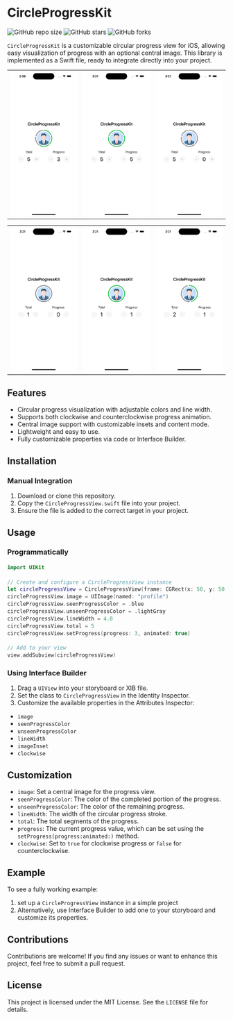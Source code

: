 # CircleProgressKit

![GitHub repo size](https://img.shields.io/github/repo-size/jaydeep-godhani/CircleProgressKit)
![GitHub stars](https://img.shields.io/github/stars/jaydeep-godhani/CircleProgressKit?style=social)
![GitHub forks](https://img.shields.io/github/forks/jaydeep-godhani/CircleProgressKit?style=social)

`CircleProgressKit` is a customizable circular progress view for iOS, allowing easy visualization of progress with an optional central image. This library is implemented as a Swift file, ready to integrate directly into your project.

<table>
  <tr>
    <td><img src="Images/Screenshot - 1.png" width=270></td>
    <td><img src="Images/Screenshot - 2.png" width=270></td>
    <td><img src="Images/Screenshot - 3.png" width=270></td>
  </tr>
</table>
 
<table>
  <tr>
    <td><img src="Images/Screenshot - 4.png" width=270></td>
    <td><img src="Images/Screenshot - 5.png" width=270></td>
    <td><img src="Images/Screenshot - 6.png" width=270></td>
  </tr>
</table>

## Features

- Circular progress visualization with adjustable colors and line width.
- Supports both clockwise and counterclockwise progress animation.
- Central image support with customizable insets and content mode.
- Lightweight and easy to use.
- Fully customizable properties via code or Interface Builder.

## Installation

### Manual Integration

1. Download or clone this repository.
2. Copy the `CircleProgressView.swift` file into your project.
3. Ensure the file is added to the correct target in your project.

## Usage

### Programmatically

```swift
import UIKit

// Create and configure a CircleProgressView instance
let circleProgressView = CircleProgressView(frame: CGRect(x: 50, y: 50, width: 100, height: 100))
circleProgressView.image = UIImage(named: "profile")
circleProgressView.seenProgressColor = .blue
circleProgressView.unseenProgressColor = .lightGray
circleProgressView.lineWidth = 4.0
circleProgressView.total = 5
circleProgressView.setProgress(progress: 3, animated: true)

// Add to your view
view.addSubview(circleProgressView)
```

### Using Interface Builder

1. Drag a `UIView` into your storyboard or XIB file.
2. Set the class to `CircleProgressView` in the Identity Inspector.
3. Customize the available properties in the Attributes Inspector:
- `image`
- `seenProgressColor`
- `unseenProgressColor`
- `lineWidth`
- `imageInset`
- `clockwise`
  
## Customization

- `image`: Set a central image for the progress view.
- `seenProgressColor`: The color of the completed portion of the progress.
- `unseenProgressColor`: The color of the remaining progress.
- `lineWidth`: The width of the circular progress stroke.
- `total`: The total segments of the progress.
- `progress`: The current progress value, which can be set using the `setProgress(progress:animated:)` method.
- `clockwise`: Set to `true` for clockwise progress or `false` for counterclockwise.

## Example

To see a fully working example: 
1. set up a `CircleProgressView` instance in a simple project
2. Alternatively, use Interface Builder to add one to your storyboard and customize its properties.

## Contributions

Contributions are welcome! If you find any issues or want to enhance this project, feel free to submit a pull request.

## License

This project is licensed under the MIT License. See the `LICENSE` file for details.

